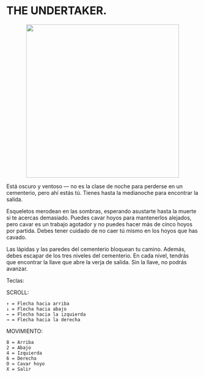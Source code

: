 # THE UNDERTAKER.


<p align="center">
<img src="https://github.com/user-attachments/assets/5a80ad0b-c104-4a5a-9f6f-d01064bb004c" width="400">
</p>
<p align="center">




Está oscuro y ventoso — no es la clase de noche para perderse en un cementerio, pero ahí estás tú.
Tienes hasta la medianoche para encontrar la salida.

Esqueletos merodean en las sombras, esperando asustarte hasta la muerte si te acercas demasiado.
Puedes cavar hoyos para mantenerlos alejados, pero cavar es un trabajo agotador y no puedes hacer más de cinco hoyos por partida.
Debes tener cuidado de no caer tú mismo en los hoyos que has cavado.

Las lápidas y las paredes del cementerio bloquean tu camino.
Además, debes escapar de los tres niveles del cementerio. En cada nivel, tendrás que encontrar la llave que abre la verja de salida.
Sin la llave, no podrás avanzar.

Teclas:

SCROLL:

	↑ = Flecha hacia arriba
	↓ = Flecha hacia abajo
	← = Flecha hacia la izquierda
	→ = Flecha hacia la derecha

MOVIMIENTO:

	8 = Arriba
	2 = Abajo
	4 = Izquierda
	6 = Derecha
	O = Cavar hoyo
	X = Salir

